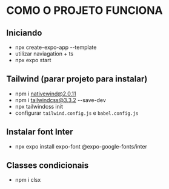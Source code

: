 # COMO O PROJETO FUNCIONA

## Iniciando

- npx create-expo-app --template
- utilizar naviagation + ts
- npx expo start

## Tailwind (parar projeto para instalar)

- npm i nativewind@2.0.11
- npm i tailwindcss@3.3.2 --save-dev
- npx tailwindcss init
- configurar `tailwind.config.js` e `babel.config.js`

## Instalar font Inter

- npx expo install expo-font @expo-google-fonts/inter

## Classes condicionais

- npm i clsx

